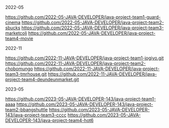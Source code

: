 
2022-05

https://github.com/2022-05-JAVA-DEVELOPER/java-project-team1-guard-cinema
https://github.com/2022-05-JAVA-DEVELOPER/java-project-team2-sbucks
https://github.com/2022-05-JAVA-DEVELOPER/java-project-team3-marketcoli
https://github.com/2022-05-JAVA-DEVELOPER/java-project-team4-movie

2022-11

https://github.com/2022-11-JAVA-DEVELOPER/java-project-team1-jogiyo.git
https://github.com/2022-11-JAVA-DEVELOPER/java-project-team2-chobomungo
https://github.com/2022-11-JAVA-DEVELOPER/java-project-team3-tmrhouse.git
https://github.com/2022-11-JAVA-DEVELOPER/java-project-team4-deundeunmarket.git

2023-05

https://github.com/2023-05-JAVA-DEVELOPER-143/java-project-team1-aaaa
https://github.com/2023-05-JAVA-DEVELOPER-143/java-project-team2-bbangshuttle
https://github.com/2023-05-JAVA-DEVELOPER-143/java-project-team3-cccc
https://github.com/2023-05-JAVA-DEVELOPER-143/java-project-team4-hot6

